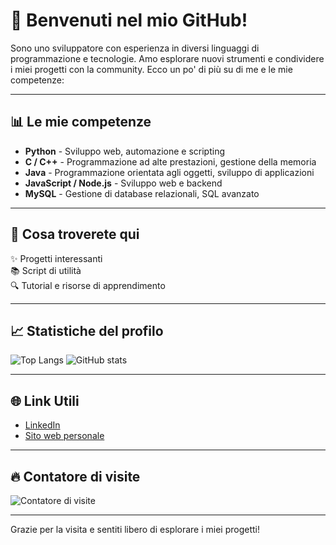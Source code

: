 # 👋 Benvenuti nel mio GitHub!

Sono uno sviluppatore con esperienza in diversi linguaggi di programmazione e tecnologie. Amo esplorare nuovi strumenti e condividere i miei progetti con la community. Ecco un po' di più su di me e le mie competenze:

---

## 📊 Le mie competenze

- **Python** - Sviluppo web, automazione e scripting
- **C / C++** - Programmazione ad alte prestazioni, gestione della memoria
- **Java** - Programmazione orientata agli oggetti, sviluppo di applicazioni
- **JavaScript / Node.js** - Sviluppo web e backend
- **MySQL** - Gestione di database relazionali, SQL avanzato

---

## 🚀 Cosa troverete qui

✨ Progetti interessanti  
📚 Script di utilità  
🔍 Tutorial e risorse di apprendimento  

---

## 📈 Statistiche del profilo

![Top Langs](https://github-readme-stats.vercel.app/api/top-langs/?username=tuoUsername&layout=compact&theme=tokyonight)
![GitHub stats](https://github-readme-stats.vercel.app/api?username=tuoUsername&show_icons=true&theme=tokyonight)

---

## 🌐 Link Utili

- [LinkedIn](https://www.linkedin.com/in/tuoUsername)  
- [Sito web personale](https://tuoWebsite.com)

---

## 🔥 Contatore di visite

<p align="left">
  <img src="https://komarev.com/ghpvc/?username=tuoUsername&label=Visite&color=blue&style=flat-square" alt="Contatore di visite" />
</p>

---

Grazie per la visita e sentiti libero di esplorare i miei progetti!
